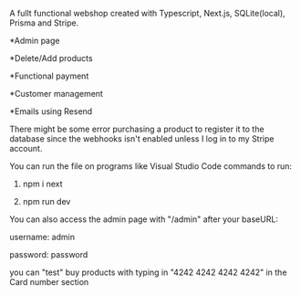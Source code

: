 A fullt functional webshop created with Typescript, Next.js, SQLite(local), Prisma and Stripe.


*Admin page

*Delete/Add products

*Functional payment

*Customer management

*Emails using Resend


There might be some error purchasing a product to register it to the database since the webhooks isn't enabled unless I log in to my Stripe account.

You can run the file on programs like Visual Studio Code
commands to run: 

1. npm i next

2. npm run dev

You can also access the admin page with "/admin" after your baseURL: 

username: admin

password: password

you can "test" buy products with typing in "4242 4242 4242 4242" in the Card number section
